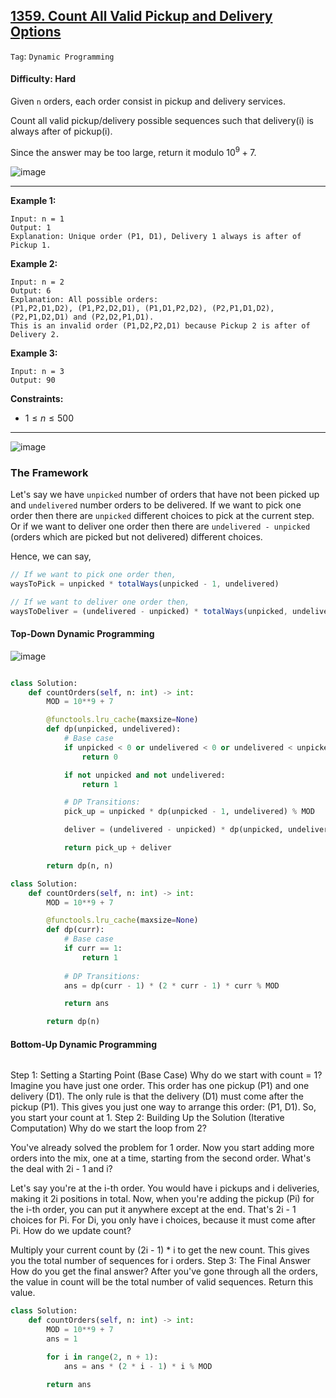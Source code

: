 ## [1359. Count All Valid Pickup and Delivery Options](https://leetcode.com/problems/count-all-valid-pickup-and-delivery-options/)

```Tag```: ```Dynamic Programming```

#### Difficulty: Hard

Given ```n``` orders, each order consist in pickup and delivery services. 

Count all valid pickup/delivery possible sequences such that delivery(i) is always after of pickup(i). 

Since the answer may be too large, return it modulo $10^{9} + 7$.

![image](https://github.com/quananhle/Python/assets/35042430/2d24b79d-b614-49dc-a4b5-2c7033681fd0)

---

__Example 1:__
```
Input: n = 1
Output: 1
Explanation: Unique order (P1, D1), Delivery 1 always is after of Pickup 1.
```

__Example 2:__
```
Input: n = 2
Output: 6
Explanation: All possible orders: 
(P1,P2,D1,D2), (P1,P2,D2,D1), (P1,D1,P2,D2), (P2,P1,D1,D2), (P2,P1,D2,D1) and (P2,D2,P1,D1).
This is an invalid order (P1,D2,P2,D1) because Pickup 2 is after of Delivery 2.
```

__Example 3:__
```
Input: n = 3
Output: 90
```

__Constraints:__

- $1 \le n \le 500$

--- 

![image](https://leetcode.com/problems/count-all-valid-pickup-and-delivery-options/Figures/1359/Slide1.PNG)

### The Framework

Let's say we have ```unpicked``` number of orders that have not been picked up and ```undelivered``` number orders to be delivered.
If we want to pick one order then there are ```unpicked``` different choices to pick at the current step. Or if we want to deliver one order then there are ```undelivered - unpicked``` (orders which are picked but not delivered) different choices.

Hence, we can say,

```JavaScript
// If we want to pick one order then,
waysToPick = unpicked * totalWays(unpicked - 1, undelivered)

// If we want to deliver one order then,    
waysToDeliver = (undelivered - unpicked) * totalWays(unpicked, undelivered - 1)
```

#### Top-Down Dynamic Programming

![image](https://leetcode.com/problems/count-all-valid-pickup-and-delivery-options/Figures/1359/Slide2.PNG)

```Python

```

```Python
class Solution:
    def countOrders(self, n: int) -> int:
        MOD = 10**9 + 7

        @functools.lru_cache(maxsize=None)
        def dp(unpicked, undelivered):
            # Base case
            if unpicked < 0 or undelivered < 0 or undelivered < unpicked:
                return 0

            if not unpicked and not undelivered:
                return 1

            # DP Transitions: 
            pick_up = unpicked * dp(unpicked - 1, undelivered) % MOD

            deliver = (undelivered - unpicked) * dp(unpicked, undelivered - 1) % MOD

            return pick_up + deliver

        return dp(n, n)
```

```Python
class Solution:
    def countOrders(self, n: int) -> int:
        MOD = 10**9 + 7

        @functools.lru_cache(maxsize=None)
        def dp(curr):
            # Base case
            if curr == 1:
                return 1
            
            # DP Transitions:
            ans = dp(curr - 1) * (2 * curr - 1) * curr % MOD

            return ans

        return dp(n)
```

#### Bottom-Up Dynamic Programming

```Python

```

Step 1: Setting a Starting Point (Base Case)
Why do we start with count = 1?
Imagine you have just one order. This order has one pickup (P1) and one delivery (D1). The only rule is that the delivery (D1) must come after the pickup (P1). This gives you just one way to arrange this order: (P1, D1). So, you start your count at 1.
Step 2: Building Up the Solution (Iterative Computation)
Why do we start the loop from 2?

You've already solved the problem for 1 order. Now you start adding more orders into the mix, one at a time, starting from the second order.
What's the deal with 2i - 1 and i?

Let's say you're at the i-th order. You would have i pickups and i deliveries, making it 2i positions in total.
Now, when you're adding the pickup (Pi) for the i-th order, you can put it anywhere except at the end. That's 2i - 1 choices for Pi.
For Di, you only have i choices, because it must come after Pi.
How do we update count?

Multiply your current count by (2i - 1) * i to get the new count. This gives you the total number of sequences for i orders.
Step 3: The Final Answer
How do you get the final answer?
After you've gone through all the orders, the value in count will be the total number of valid sequences. Return this value.

```Python
class Solution:
    def countOrders(self, n: int) -> int:
        MOD = 10**9 + 7
        ans = 1

        for i in range(2, n + 1):
            ans = ans * (2 * i - 1) * i % MOD

        return ans
```
